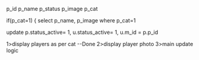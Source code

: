 p_id
p_name
p_status
p_image
p_cat

if(p_cat=1)
{
select p_name, p_image where p_cat=1


update p.status_active= 1, u.status_active= 1, u.m_id = p.p_id

1>display players as per cat --Done
2>display player photo
3>main update logic